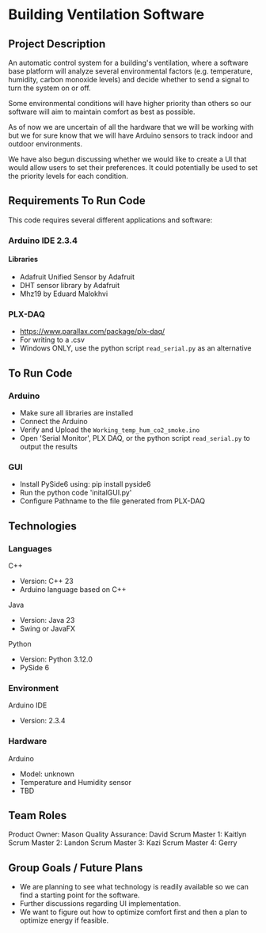 


# Building Ventilation Software

## Project Description 
An automatic control system for a building's ventilation, where a software base platform will analyze several environmental factors (e.g. temperature, humidity, carbon monoxide levels) and decide whether to send a signal to turn the system on or off.

Some environmental conditions will have higher priority than others so our software will aim to maintain comfort as best as possible.

As of now we are uncertain of all the hardware that we will be working with but we for sure know that we will have Arduino sensors to track indoor and outdoor environments.

We have also begun discussing whether we would like to create a UI that would allow users to set their preferences. It could potentially be used to set the priority levels for each condition.

## Requirements To Run Code
This code requires several different applications and software:
### Arduino IDE 2.3.4
#### Libraries
- Adafruit Unified Sensor by Adafruit
- DHT sensor library by Adafruit
- Mhz19 by Eduard Malokhvi

### PLX-DAQ
  - https://www.parallax.com/package/plx-daq/
  - For writing to a .csv
  - Windows ONLY, use the python script `read_serial.py` as an alternative

## To Run Code
### Arduino
- Make sure all libraries are installed
- Connect the Arduino
- Verify and Upload the `Working_temp_hum_co2_smoke.ino`
- Open 'Serial Monitor', PLX DAQ, or the python script `read_serial.py` to output the results


### GUI
- Install PySide6 using: pip install pyside6
- Run the python code 'initalGUI.py'
- Configure Pathname to the file generated from PLX-DAQ

## Technologies 
### Languages
C++
- Version: C++ 23
- Arduino language based on C++
  
Java
- Version: Java 23
- Swing or JavaFX
  
Python
- Version: Python 3.12.0
- PySide 6

### Environment
Arduino IDE
- Version: 2.3.4

### Hardware
Arduino
- Model: unknown
- Temperature and Humidity sensor
- TBD

## Team Roles
Product Owner: Mason
Quality Assurance: David 
Scrum Master 1: Kaitlyn
Scrum Master 2: Landon
Scrum Master 3: Kazi
Scrum Master 4: Gerry

## Group Goals / Future Plans
- We are planning to see what technology is readily available so we can find a starting point for the software.
- Further discussions regarding UI implementation.
- We want to figure out how to optimize comfort first and then a plan to optimize energy if feasible.
